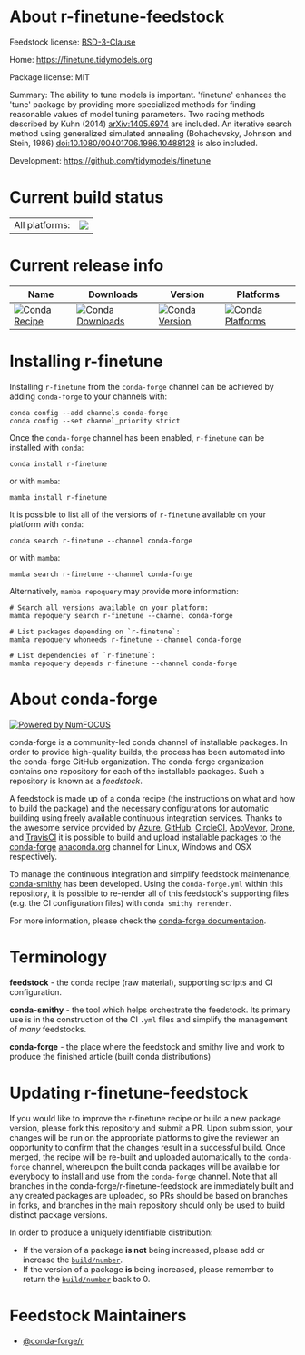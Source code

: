 About r-finetune-feedstock
==========================

Feedstock license: [BSD-3-Clause](https://github.com/conda-forge/r-finetune-feedstock/blob/main/LICENSE.txt)

Home: https://finetune.tidymodels.org

Package license: MIT

Summary: The ability to tune models is important. 'finetune' enhances the 'tune' package by providing more specialized methods for finding reasonable values of model tuning parameters.  Two racing methods described by Kuhn (2014) <arXiv:1405.6974> are included. An iterative search method using generalized simulated annealing (Bohachevsky, Johnson and Stein, 1986) <doi:10.1080/00401706.1986.10488128> is also included.

Development: https://github.com/tidymodels/finetune

Current build status
====================


<table><tr><td>All platforms:</td>
    <td>
      <a href="https://dev.azure.com/conda-forge/feedstock-builds/_build/latest?definitionId=19514&branchName=main">
        <img src="https://dev.azure.com/conda-forge/feedstock-builds/_apis/build/status/r-finetune-feedstock?branchName=main">
      </a>
    </td>
  </tr>
</table>

Current release info
====================

| Name | Downloads | Version | Platforms |
| --- | --- | --- | --- |
| [![Conda Recipe](https://img.shields.io/badge/recipe-r--finetune-green.svg)](https://anaconda.org/conda-forge/r-finetune) | [![Conda Downloads](https://img.shields.io/conda/dn/conda-forge/r-finetune.svg)](https://anaconda.org/conda-forge/r-finetune) | [![Conda Version](https://img.shields.io/conda/vn/conda-forge/r-finetune.svg)](https://anaconda.org/conda-forge/r-finetune) | [![Conda Platforms](https://img.shields.io/conda/pn/conda-forge/r-finetune.svg)](https://anaconda.org/conda-forge/r-finetune) |

Installing r-finetune
=====================

Installing `r-finetune` from the `conda-forge` channel can be achieved by adding `conda-forge` to your channels with:

```
conda config --add channels conda-forge
conda config --set channel_priority strict
```

Once the `conda-forge` channel has been enabled, `r-finetune` can be installed with `conda`:

```
conda install r-finetune
```

or with `mamba`:

```
mamba install r-finetune
```

It is possible to list all of the versions of `r-finetune` available on your platform with `conda`:

```
conda search r-finetune --channel conda-forge
```

or with `mamba`:

```
mamba search r-finetune --channel conda-forge
```

Alternatively, `mamba repoquery` may provide more information:

```
# Search all versions available on your platform:
mamba repoquery search r-finetune --channel conda-forge

# List packages depending on `r-finetune`:
mamba repoquery whoneeds r-finetune --channel conda-forge

# List dependencies of `r-finetune`:
mamba repoquery depends r-finetune --channel conda-forge
```


About conda-forge
=================

[![Powered by
NumFOCUS](https://img.shields.io/badge/powered%20by-NumFOCUS-orange.svg?style=flat&colorA=E1523D&colorB=007D8A)](https://numfocus.org)

conda-forge is a community-led conda channel of installable packages.
In order to provide high-quality builds, the process has been automated into the
conda-forge GitHub organization. The conda-forge organization contains one repository
for each of the installable packages. Such a repository is known as a *feedstock*.

A feedstock is made up of a conda recipe (the instructions on what and how to build
the package) and the necessary configurations for automatic building using freely
available continuous integration services. Thanks to the awesome service provided by
[Azure](https://azure.microsoft.com/en-us/services/devops/), [GitHub](https://github.com/),
[CircleCI](https://circleci.com/), [AppVeyor](https://www.appveyor.com/),
[Drone](https://cloud.drone.io/welcome), and [TravisCI](https://travis-ci.com/)
it is possible to build and upload installable packages to the
[conda-forge](https://anaconda.org/conda-forge) [anaconda.org](https://anaconda.org/)
channel for Linux, Windows and OSX respectively.

To manage the continuous integration and simplify feedstock maintenance,
[conda-smithy](https://github.com/conda-forge/conda-smithy) has been developed.
Using the ``conda-forge.yml`` within this repository, it is possible to re-render all of
this feedstock's supporting files (e.g. the CI configuration files) with ``conda smithy rerender``.

For more information, please check the [conda-forge documentation](https://conda-forge.org/docs/).

Terminology
===========

**feedstock** - the conda recipe (raw material), supporting scripts and CI configuration.

**conda-smithy** - the tool which helps orchestrate the feedstock.
                   Its primary use is in the construction of the CI ``.yml`` files
                   and simplify the management of *many* feedstocks.

**conda-forge** - the place where the feedstock and smithy live and work to
                  produce the finished article (built conda distributions)


Updating r-finetune-feedstock
=============================

If you would like to improve the r-finetune recipe or build a new
package version, please fork this repository and submit a PR. Upon submission,
your changes will be run on the appropriate platforms to give the reviewer an
opportunity to confirm that the changes result in a successful build. Once
merged, the recipe will be re-built and uploaded automatically to the
`conda-forge` channel, whereupon the built conda packages will be available for
everybody to install and use from the `conda-forge` channel.
Note that all branches in the conda-forge/r-finetune-feedstock are
immediately built and any created packages are uploaded, so PRs should be based
on branches in forks, and branches in the main repository should only be used to
build distinct package versions.

In order to produce a uniquely identifiable distribution:
 * If the version of a package **is not** being increased, please add or increase
   the [``build/number``](https://docs.conda.io/projects/conda-build/en/latest/resources/define-metadata.html#build-number-and-string).
 * If the version of a package **is** being increased, please remember to return
   the [``build/number``](https://docs.conda.io/projects/conda-build/en/latest/resources/define-metadata.html#build-number-and-string)
   back to 0.

Feedstock Maintainers
=====================

* [@conda-forge/r](https://github.com/orgs/conda-forge/teams/r/)

